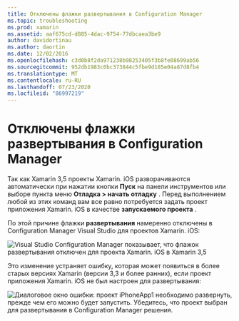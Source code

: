 ```yaml
---
title: Отключены флажки развертывания в Configuration Manager
ms.topic: troubleshooting
ms.prod: xamarin
ms.assetid: aaf675cd-d885-4dac-9754-77dbcaea3be9
author: davidortinau
ms.author: daortin
ms.date: 12/02/2016
ms.openlocfilehash: c3d0b8f2da971238b98253405f3b8fe08699ab56
ms.sourcegitcommit: 952db1983c0bc373844c5fbe9d185e04a87d8fb4
ms.translationtype: MT
ms.contentlocale: ru-RU
ms.lasthandoff: 07/23/2020
ms.locfileid: "86997219"
---
```

# <a name="deploy-checkboxes-disabled-in-configuration-manager"></a>Отключены флажки развертывания в Configuration Manager

Так как Xamarin 3,5 проекты Xamarin. iOS разворачиваются автоматически при нажатии кнопки **Пуск** на панели инструментов или выборе пункта меню **Отладка > начать отладку** . Перед выполнением любой из этих команд вам все равно потребуется задать проект приложения Xamarin. iOS в качестве **запускаемого проекта** .

По этой причине флажки **развертывания** намеренно отключены в Configuration Manager Visual Studio для проектов Xamarin. iOS:

![Visual Studio Configuration Manager показывает, что флажок развертывания отключен для проекта Xamarin. iOS в Xamarin 3,5](deploy-checkboxes-images/configuration.png)

Это изменение устраняет ошибку, которая может появиться в более старых версиях Xamarin (версии 3,3 и более ранних), если проект приложения Xamarin. iOS не был настроен для развертывания:

![Диалоговое окно ошибки: проект iPhoneApp1 необходимо развернуть, прежде чем его можно будет запустить. Убедитесь, что проект выбран для развертывания в Configuration Manager решения.](deploy-checkboxes-images/error.png)
